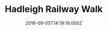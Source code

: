 ---
date: 2018-09-05T14:19:19.000Z
title: Hadleigh Railway Walk
latitude: 52.04096961126445
longitude: 0.9595656394958496
category: checkin
---